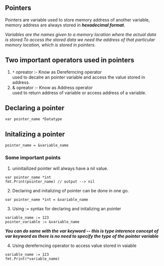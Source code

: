 ## Pointers

Pointers are variable used to store memory address of another variable, memory address are always stored in ***hexadecimal format***.

*Variables are the names given to a memory location where the actual data is stored.To access the stored data we need the address of that particular memory location, which is stored in pointers.*

## Two important operators used in pointers

1. `*` opreator :- Know as Dereferncing operator <br>
   used to decalre an pointer variable and access the value stored in address.
2. & opreator :- Know as Address operator<br>
   used to return address of variable or access address of a variable.

## Declaring a pointer
```
var pointer_name *Datatype
```
## Initalizing a pointer
```
pointer_name = &variable_name
```

### Some important points
1. uninitailized pointer will always have a nil value.
```
var pointer_name *int
fmt.Print(pointer_name) // output --> nil
```

2. Declaring and initalizing of pointer can be done in one go.
```
var pointer_name *int = &variable_name
```

3. Using := syntax for declaring and initalizing an pointer
```
variable_name := 123
pointer_variable := &variable_name
```
***You can do same with the var keyword -- this is type interence concept of var keyword as there is no need to specify the type of the pointer variable*** 

4. Using dereferncing operator to access value stored in vaiable
```
variable_name := 123
fmt.Print(*variable_name)
```